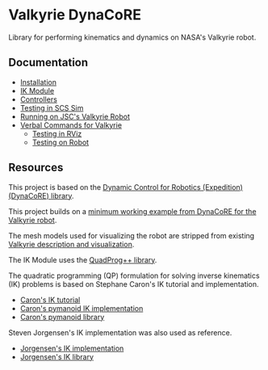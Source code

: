 # Valkyrie DynaCoRE

Library for performing kinematics and dynamics on NASA's Valkyrie robot.



## Documentation
- [Installation](docs/installation.md)
- [IK Module](docs/IK.md)
- [Controllers](docs/controllers.md)
- [Testing in SCS Sim](docs/SCS_sim.md)
- [Running on JSC's Valkyrie Robot](docs/robot_ops.md)
- [Verbal Commands for Valkyrie](docs/semantic_frames.md)
    - [Testing in RViz](docs/semantic_frames_RViz.md)
    - [Testing on Robot](docs/semantic_frames_robot.md)



## Resources

This project is based on the [Dynamic Control for Robotics (Expedition) (DynaCoRE) library](https://github.com/dhkim0821/DynaCoRE).

This project builds on a [minimum working example from DynaCoRE for the Valkyrie robot](https://github.com/stevenjj/val-rbdl-sample).

The mesh models used for visualizing the robot are stripped from existing [Valkyrie description and visualization](https://github.com/stevenjj/val_model).

The IK Module uses the [QuadProg++ library](https://github.com/liuq/QuadProgpp).

The quadratic programming (QP) formulation for solving inverse kinematics (IK) problems is based on Stephane Caron's IK tutorial and implementation.
- [Caron's IK tutorial](https://scaron.info/robotics/inverse-kinematics.html)
- [Caron's pymanoid IK implementation](https://github.com/stephane-caron/pymanoid/blob/master/pymanoid/ik.py)
- [Caron's pymanoid library](https://github.com/stephane-caron/pymanoid)

Steven Jorgensen's IK implementation was also used as reference.
- [Jorgensen's IK implementation](https://js-er-code.jsc.nasa.gov/sjorgen1/static_torque_calculator/-/blob/master/test/quadprog_test_files/test_qp_ik.cpp)
- [Jorgensen's IK library](https://js-er-code.jsc.nasa.gov/sjorgen1/static_torque_calculator)
